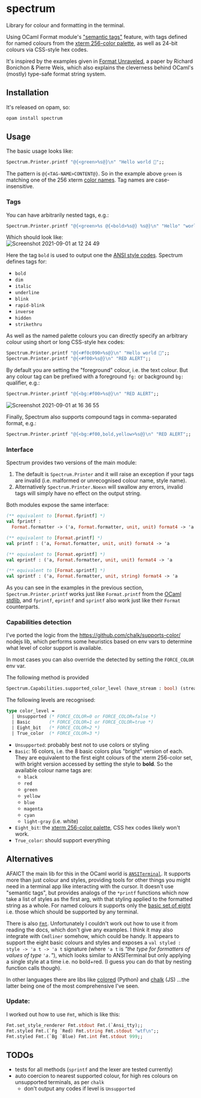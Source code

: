 # spectrum
Library for colour and formatting in the terminal.

Using OCaml Format module's ["semantic tags"](https://ocaml.org/api/Format.html#tags) feature, with tags defined for named colours from the [xterm 256-color palette](https://jonasjacek.github.io/colors/), as well as 24-bit colours via CSS-style hex codes.

It's inspired by the examples given in [Format Unraveled](https://hal.archives-ouvertes.fr/hal-01503081/file/format-unraveled.pdf#page=11), a paper by Richard Bonichon & Pierre Weis, which also explains the cleverness behind OCaml's (mostly) type-safe format string system.

## Installation

It's released on opam, so:

```bash
opam install spectrum
```

## Usage

The basic usage looks like:

```ocaml
Spectrum.Printer.printf "@{<green>%s@}\n" "Hello world 👋";;
```

The pattern is `@{<TAG-NAME>CONTENT@}`. So in the example above `green` is matching one of the 256 xterm [color names](https://jonasjacek.github.io/colors/). Tag names are case-insensitive.

### Tags

You can have arbitrarily nested tags, e.g.:

```ocaml
Spectrum.Printer.printf "@{<green>%s @{<bold>%s@} %s@}\n" "Hello" "world" "I'm here";;
```

Which should look like:  
![Screenshot 2021-09-01 at 12 24 49](https://user-images.githubusercontent.com/147840/131700486-e0551e74-b901-4746-a0e7-f73ca0494a85.png)

Here the tag `bold` is used to output one the [ANSI style codes](https://en.wikipedia.org/wiki/ANSI_escape_code#SGR_(Select_Graphic_Rendition)_parameters). Spectrum defines tags for:

- `bold`
- `dim`
- `italic`
- `underline`
- `blink`
- `rapid-blink`
- `inverse`
- `hidden`
- `strikethru`

As well as the named palette colours you can directly specify an arbitrary colour using short or long CSS-style hex codes:

```ocaml
Spectrum.Printer.printf "@{<#f0c090>%s@}\n" "Hello world 👋";;
Spectrum.Printer.printf "@{<#f00>%s@}\n" "RED ALERT";;
```

By default you are setting the "foreground" colour, i.e. the text colour. But any colour tag can be prefixed with a foreground `fg:` or background `bg:` qualifier, e.g.:

```ocaml
Spectrum.Printer.printf "@{<bg:#f00>%s@}\n" "RED ALERT";;
```
![Screenshot 2021-09-01 at 16 36 55](https://user-images.githubusercontent.com/147840/131701013-db03739c-2b23-4038-95eb-30b11efe751b.png)


Finally, Spectrum also supports compound tags in comma-separated format, e.g.:

```ocaml
Spectrum.Printer.printf "@{<bg:#f00,bold,yellow>%s@}\n" "RED ALERT";;
```

### Interface

Spectrum provides two versions of the main module:

1. The default is `Spectrum.Printer` and it will raise an exception if your tags are invalid (i.e. malformed or unrecognised colour name, style name).
2. Alternatively `Spectrum.Printer.Noexn` will swallow any errors, invalid tags will simply have no effect on the output string.

Both modules expose the same interface:

```ocaml
(** equivalent to [Format.fprintf] *)
val fprintf :
  Format.formatter -> ('a, Format.formatter, unit, unit) format4 -> 'a

(** equivalent to [Format.printf] *)
val printf : ('a, Format.formatter, unit, unit) format4 -> 'a

(** equivalent to [Format.eprintf] *)
val eprintf : ('a, Format.formatter, unit, unit) format4 -> 'a

(** equivalent to [Format.sprintf] *)
val sprintf : ('a, Format.formatter, unit, string) format4 -> 'a
```

As you can see in the examples in the previous section, `Spectrum.Printer.printf` works just like `Format.printf` from the [OCaml stdlib](https://ocaml.org/api/Format.html#fpp), and `fprintf`, `eprintf` and `sprintf` also work just like their `Format` counterparts.

### Capabilities detection

I've ported the logic from the https://github.com/chalk/supports-color/ nodejs lib, which performs some heuristics based on env vars to determine what level of color support is available.

In most cases you can also override the detected by setting the `FORCE_COLOR` env var.

The following method is provided

```ocaml
Spectrum.Capabilities.supported_color_level (have_stream : bool) (stream_is_tty : bool) -> color_level
```

The following levels are recognised:

```ocaml
type color_level =
  | Unsupported (* FORCE_COLOR=0 or FORCE_COLOR=false *)
  | Basic       (* FORCE_COLOR=1 or FORCE_COLOR=true *)
  | Eight_bit   (* FORCE_COLOR=2 *)
  | True_color  (* FORCE_COLOR=3 *)
```

- `Unsupported`: probably best not to use colors or styling
- `Basic`: 16 colors, i.e. the 8 basic colors plus "bright" version of each. They are equivalent to the first eight colours of the xterm 256-color set, with bright version accessed by setting the style to **bold**. So the available colour name tags are:
  - `black`
  - `red`
  - `green`
  - `yellow`
  - `blue`
  - `magenta`
  - `cyan`
  - `light-gray` (i.e. white)
- `Eight_bit`: the [xterm 256-color palette](https://jonasjacek.github.io/colors/), CSS hex codes likely won't work.
- `True_color`: should support everything

## Alternatives

AFAICT the main lib for this in the OCaml world is [`ANSITerminal`](https://github.com/Chris00/ANSITerminal/). It supports more than just colour and styles, providing tools for other things you might need in a terminal app like interacting with the cursor. It doesn't use "semantic tags", but provides analogs of the `*printf` functions which now take a list of styles as the first arg, with that styling applied to the formatted string as a whole. For named colours it supports only the [basic set of eight](https://en.wikipedia.org/wiki/ANSI_escape_code#3-bit_and_4-bit) i.e. those which should be supported by any terminal.

There is also [`Fmt`](https://erratique.ch/software/fmt/doc/Fmt/). Unfortunately I couldn't work out how to use it from reading the docs, which don't give any examples. I think it may also integrate with `Cmdliner` somehow, which could be handy. It appears to support the eight basic colours and styles and exposes a `val styled : style -> 'a t -> 'a t` signature (where `'a t` is _"the type for formatters of values of type `'a.`"_), which looks similar to ANSITerminal but only applying a single style at a time i.e. no bold+red. (I guess you can do that by nesting function calls though).

In other languages there are libs like [colored](https://gitlab.com/dslackw/colored) (Python) and [chalk](https://www.npmjs.com/package/chalk) (JS) ...the latter being one of the most comprehensive I've seen.

### Update:

I worked out how to use `Fmt`, which is like this:

```ocaml
Fmt.set_style_renderer Fmt.stdout Fmt.(`Ansi_tty);;
Fmt.styled Fmt.(`Fg `Red) Fmt.string Fmt.stdout "wtf\n";;
Fmt.styled Fmt.(`Bg `Blue) Fmt.int Fmt.stdout 999;;
```

## TODOs

- tests for all methods (`sprintf` and the lexer are tested currently)
- auto coercion to nearest supported colour, for high res colours on unsupported terminals, as per `chalk`
  - don't output any codes if level is `Unsupported`
